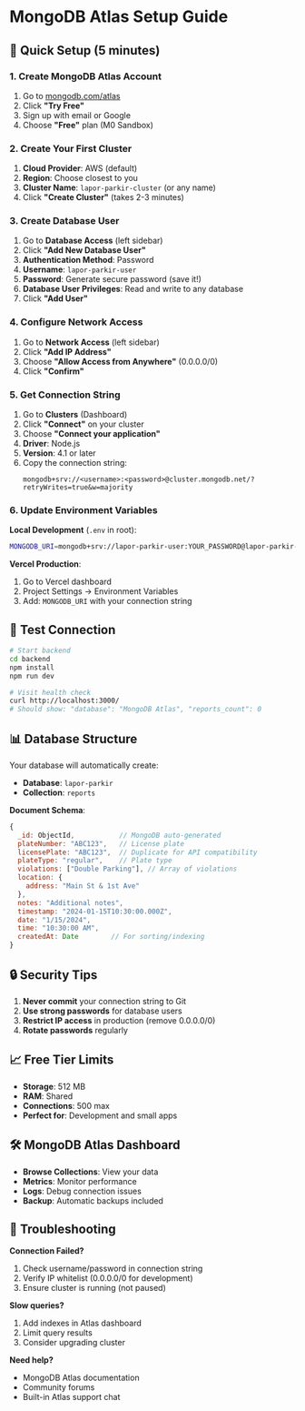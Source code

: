 # MongoDB Atlas Setup Guide

## 🚀 Quick Setup (5 minutes)

### 1. Create MongoDB Atlas Account

1. Go to [mongodb.com/atlas](https://www.mongodb.com/atlas)
2. Click **"Try Free"**
3. Sign up with email or Google
4. Choose **"Free"** plan (M0 Sandbox)

### 2. Create Your First Cluster

1. **Cloud Provider**: AWS (default)
2. **Region**: Choose closest to you
3. **Cluster Name**: `lapor-parkir-cluster` (or any name)
4. Click **"Create Cluster"** (takes 2-3 minutes)

### 3. Create Database User

1. Go to **Database Access** (left sidebar)
2. Click **"Add New Database User"**
3. **Authentication Method**: Password
4. **Username**: `lapor-parkir-user`
5. **Password**: Generate secure password (save it!)
6. **Database User Privileges**: Read and write to any database
7. Click **"Add User"**

### 4. Configure Network Access

1. Go to **Network Access** (left sidebar)
2. Click **"Add IP Address"**
3. Choose **"Allow Access from Anywhere"** (0.0.0.0/0)
4. Click **"Confirm"**

### 5. Get Connection String

1. Go to **Clusters** (Dashboard)
2. Click **"Connect"** on your cluster
3. Choose **"Connect your application"**
4. **Driver**: Node.js
5. **Version**: 4.1 or later
6. Copy the connection string:
   ```
   mongodb+srv://<username>:<password>@cluster.mongodb.net/?retryWrites=true&w=majority
   ```

### 6. Update Environment Variables

**Local Development** (`.env` in root):

```bash
MONGODB_URI=mongodb+srv://lapor-parkir-user:YOUR_PASSWORD@lapor-parkir-cluster.abc123.mongodb.net/?retryWrites=true&w=majority
```

**Vercel Production**:

1. Go to Vercel dashboard
2. Project Settings → Environment Variables
3. Add: `MONGODB_URI` with your connection string

## 🧪 Test Connection

```bash
# Start backend
cd backend
npm install
npm run dev

# Visit health check
curl http://localhost:3000/
# Should show: "database": "MongoDB Atlas", "reports_count": 0
```

## 📊 Database Structure

Your database will automatically create:

- **Database**: `lapor-parkir`
- **Collection**: `reports`

**Document Schema**:

```javascript
{
  _id: ObjectId,           // MongoDB auto-generated
  plateNumber: "ABC123",   // License plate
  licensePlate: "ABC123",  // Duplicate for API compatibility
  plateType: "regular",    // Plate type
  violations: ["Double Parking"], // Array of violations
  location: {
    address: "Main St & 1st Ave"
  },
  notes: "Additional notes",
  timestamp: "2024-01-15T10:30:00.000Z",
  date: "1/15/2024",
  time: "10:30:00 AM",
  createdAt: Date        // For sorting/indexing
}
```

## 🔒 Security Tips

1. **Never commit** your connection string to Git
2. **Use strong passwords** for database users
3. **Restrict IP access** in production (remove 0.0.0.0/0)
4. **Rotate passwords** regularly

## 📈 Free Tier Limits

- **Storage**: 512 MB
- **RAM**: Shared
- **Connections**: 500 max
- **Perfect for**: Development and small apps

## 🛠️ MongoDB Atlas Dashboard

- **Browse Collections**: View your data
- **Metrics**: Monitor performance
- **Logs**: Debug connection issues
- **Backup**: Automatic backups included

## 🚨 Troubleshooting

**Connection Failed?**

1. Check username/password in connection string
2. Verify IP whitelist (0.0.0.0/0 for development)
3. Ensure cluster is running (not paused)

**Slow queries?**

1. Add indexes in Atlas dashboard
2. Limit query results
3. Consider upgrading cluster

**Need help?**

- MongoDB Atlas documentation
- Community forums
- Built-in Atlas support chat
